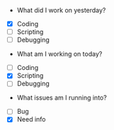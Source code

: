 - What did I work on yesterday?
- [X] Coding
- [ ] Scripting
- [ ] Debugging
- What am I working on today?
- [ ] Coding
- [X] Scripting
- [ ] Debugging
- What issues am I running into?
- [ ] Bug
- [X] Need info